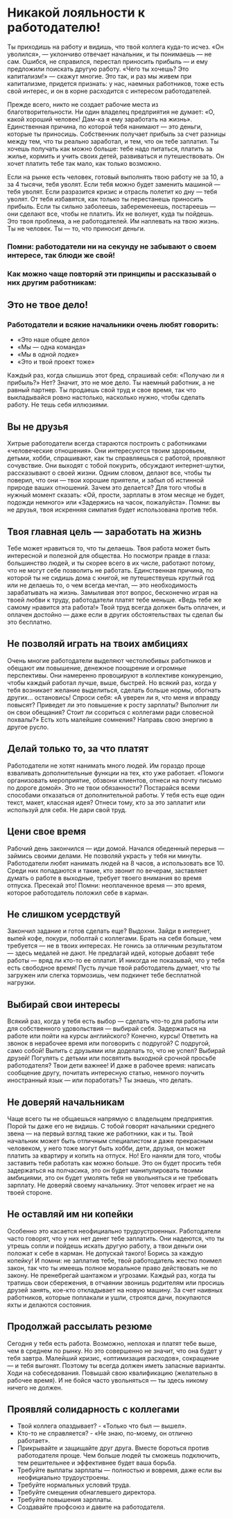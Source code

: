 # Никакой лояльности к работодателю!

Ты приходишь на работу и видишь, что твой коллега куда-то исчез. «Он уволился», — уклончиво отвечает начальник, и ты понимаешь — не сам. Ошибся, не справился, перестал приносить прибыль — и ему предложили поискать другую работу. «Чего ты хочешь? Это капитализм!» — скажут многие. Это так, и раз мы живем при капитализме, придется признать: у нас, наемных работников, тоже есть свой интерес, и он в корне расходится с интересом работодателей.

Прежде всего, никто не создает рабочие места из благотворительности. Ни один владелец предприятия не думает: «О, какой хороший человек! Дам-ка я ему заработать на жизнь». Единственная причина, по которой тебя нанимают — это деньги, которые ты приносишь. Собственник получает прибыль за счет разницы между тем, что ты реально заработал, и тем, что он тебе заплатил. Ты хочешь получать как можно больше: тебе надо питаться, платить за жилье, кормить и учить своих детей, развиваться и путешествовать. Он хочет платить тебе так мало, как только возможно.

Если на рынке есть человек, готовый выполнять твою работу не за 10, а за 4 тысячи, тебя уволят. Если тебя можно будет заменить машиной — тебя уволят. Если разразится кризис и отрасль полетит ко дну — тебя уволят. От тебя избавятся, как только ты перестанешь приносить прибыль. Если ты сильно заболеешь, забеременеешь, постареешь — они сделают все, чтобы не платить. Их не волнует, куда ты пойдешь. Это твоя проблема, а не работодателей. Им наплевать на твою жизнь. Ты не человек. Ты — то, что приносит деньги.

### Помни: работодатели ни на секунду не забывают о своем интересе, так блюди же свой!

### Как можно чаще повторяй эти принципы и рассказывай о них другим работникам:

## Это не твое дело!

### Работодатели и всякие начальники очень любят говорить: 
- «Это наше общее дело» 
- «Мы — одна команда» 
- «Мы в одной лодке» 
- «Это и твой проект тоже» 

Каждый раз, когда слышишь этот бред, спрашивай себя: «Получаю ли я прибыль?» Нет? Значит, это не мое дело. 
Ты наемный работник, а не равный партнер. Ты продаешь свой труд и свое время, так что выкладывайся ровно настолько, насколько нужно, чтобы сделать работу. 
Не тешь себя иллюзиями.

## Вы не друзья

Хитрые работодатели всегда стараются построить с работниками «человеческие отношения». Они интересуются твоим здоровьем, детьми, хобби, спрашивают, как ты справляешься с работой, проявляют сочувствие. Они выходят с тобой покурить, обсуждают интернет-шутки, рассказывают о своей жизни. Одним словом, делают все, чтобы ты поверил, что они — твои хорошие приятели, и забыл об истинной природе ваших отношений. Зачем это делается? Для того чтобы в нужный момент сказать: «Ой, прости, зарплаты в этом месяце не будет, подожди немного» или «Задержись на часок, пожалуйста». Помни: вы не друзья, твоя искренняя симпатия будет использована против тебя.

## Твоя главная цель — заработать на жизнь

Тебе может нравиться то, что ты делаешь. Твоя работа может быть интересной и полезной для общества. Но посмотри правде в глаза: большинство людей, и ты скорее всего в их числе, работают потому, что не могут себе позволить не работать. Единственная причина, по которой ты не сидишь дома с книгой, не путешествуешь круглый год или не делаешь то, о чем всегда мечтал, — это необходимость зарабатывать на жизнь. Замыливая этот вопрос, бесконечно играя на твоей любви к труду, работодатели платят тебе меньше. «Ведь тебе же самому нравится эта работа!» Твой труд всегда должен быть оплачен, и оплачен достойно — даже если в других обстоятельствах ты сделал бы это бесплатно.

## Не позволяй играть на твоих амбициях

Очень многие работодатели выделяют честолюбивых работников и обещают им повышение, денежное поощрение и огромные перспективы. Они намеренно провоцируют в коллективе конкуренцию, чтобы каждый работал лучше, выше, быстрей. Но всякий раз, когда у тебя возникает желание выделиться, сделать больше нормы, обогнать других… остановись! Спроси себя: «А уверен ли я, что меня и вправду повысят? Приведет ли это повышение к росту зарплаты? Выполнит ли он свои обещания? Стоит ли ссориться с коллегами ради словесной похвалы?» Есть хоть малейшие сомнения? Направь свою энергию в другое русло.

## Делай только то, за что платят

Работодатели не хотят нанимать много людей. Им гораздо проще взваливать дополнительные функции на тех, кто уже работает. «Помоги организовать мероприятие, обзвони клиентов, отнеси на почту письмо по дороге домой». Это не твои обязанности? Постарайся всеми способами отказаться от дополнительной работы. У тебя есть еще один текст, макет, классная идея? Отнеси тому, кто за это заплатит или используй для себя. Не дари свой труд.

## Цени свое время

Рабочий день закончился — иди домой. Начался обеденный перерыв — займись своими делами. Не позволяй украсть у тебя ни минуты. Работодатели любят нанимать людей на 8 часов, а использовать все 10. Среди них попадаются и такие, кто звонит по вечерам, заставляет думать о работе в выходные, требует твоего внимания во время отпуска. Пресекай это! Помни: неоплаченное время — это время, которое работодатель положил себе в карман.

## Не слишком усердствуй

Закончил задание и готов сделать еще? Выдохни. Зайди в интернет, выпей кофе, покури, поболтай с коллегами. Брать на себя больше, чем требуется — не в твоих интересах. Не гонись за отличным результатом — здесь медалей не дают. Не предлагай идей, которые добавят тебе работы — вряд ли кто-то ее оплатит. И никогда не показывай, что у тебя есть свободное время! Пусть лучше твой работодатель думает, что ты загружен или слегка тормозишь, чем подкинет тебе бесплатной нагрузки.

## Выбирай свои интересы

Всякий раз, когда у тебя есть выбор — сделать что-то для работы или для собственного удовольствия — выбирай себя. Задержаться на работе или пойти на курсы английского? Конечно, курсы! Ответить на звонок в нерабочее время или поговорить с подругой? С подругой, само собой! Выпить с друзьями или доделать то, что не успел? Выбирай друзей! Погулять с детьми или посвятить выходной срочной просьбе работодателя? Твои дети важнее! И даже в рабочее время: написать сообщение другу, почитать интересную статью, немного поучить иностранный язык — или поработать? Ты знаешь, что делать.

## Не доверяй начальникам

Чаще всего ты не общаешься напрямую с владельцем предприятия. Порой ты даже его не видишь. С тобой говорят начальники среднего звена — на первый взгляд такие же работники, как и ты. Твой начальник может быть отличным специалистом и даже прекрасным человеком, у него тоже могут быть хобби, дети, друзья, он может платить за квартиру и копить на отпуск. Но! Его наняли для того, чтобы заставить тебя работать как можно больше. Это он будет просить тебя задержаться на полчасика, это он будет манипулировать твоими амбициями, это он будет умолять тебя не увольняться и не требовать зарплату. Не доверяй своему начальнику. Этот человек играет не на твоей стороне.

## Не оставляй им ни копейки

Особенно это касается неофициально трудоустроенных. Работодатели часто говорят, что у них нет денег тебе заплатить. Они надеются, что ты утрешь сопли и пойдешь искать другую работу, а твои деньги они положат к себе в карман. Не допускай такого! Борись за каждую копейку! И помни: не заплатив тебе, твой работодатель жестко поимел закон, так что ты имеешь полное моральное право действовать не по закону. Не пренебрегай шантажом и угрозами. Каждый раз, когда ты тратишь свои сбережения, в отчаянии звонишь родителям или просишь друзей занять, кое-кто откладывает на новую машину. За счет наивных работников, которые поплакали и ушли, строятся дачи, покупаются яхты и делаются состояния.

## Продолжай рассылать резюме

Сегодня у тебя есть работа. Возможно, неплохая и платят тебе выше, чем в среднем по рынку. Но это совершенно не значит, что она будет у тебя завтра. Малейший кризис, «оптимизация расходов», сокращение — и тебя выгонят. Поэтому ты всегда должен иметь запасные варианты. Ходи на собеседования. 
Повышай свою квалификацию (желательно в рабочее время). 
И не бойся часто увольняться — ты здесь никому ничего не должен.

## Проявляй солидарность с коллегами

- Твой коллега опаздывает? - «Только что был — вышел». 
- Кто-то не справляется? - «Не знаю, по-моему, он отлично работает». 
- Прикрывайте и защищайте друг друга. Вместе бороться против работодателя проще. Чем больше людей ты сможешь подключить, тем решительнее и эффективнее будет ваша борьба. 
- Требуйте выплаты зарплаты — полностью и вовремя, даже если вы неофициально трудоустроены. 
- Требуйте нормальных условий труда. 
- Требуйте смещения обнаглевшего директора. 
- Требуйте повышения зарплаты. 
- Создавайте профсоюз и давите на работодателя.
